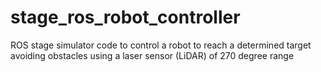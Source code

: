 # stage_ros_robot_controller
ROS stage simulator code to control a robot to reach a determined target avoiding obstacles using a laser sensor (LiDAR) of 270 degree range
